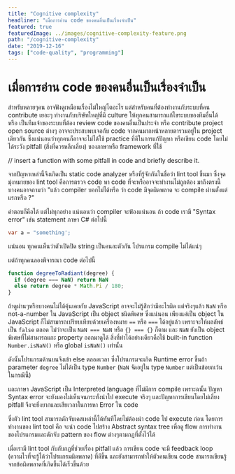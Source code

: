 ```yaml
---
title: "Cognitive complexity"  
headliner: "เมื่อการอ่าน code ของคนอื่นเป็นเรื่องจำเป็น"  
featured: true  
featuredImage: ../images/cognitive-complexity-feature.png 
path: "/cognitive-complexity"  
date: "2019-12-16"  
tags: ["code-quality", "programming"]
---
```


# เมื่อการอ่าน code ของคนอื่นเป็นเรื่องจำเป็น

สำหรับหลายๆคน อาจฟังดูเหมือนเรื่องไม่ใหญ่โตอะไร 
แต่สำหรับคนที่ต้องทำงานกับระบบที่คน contribute เยอะๆ
ทำงานกับบริษัทใหญ่ที่มี culture ให้ทุกคนสามารถแก้ไขระบบของทีมอื่นได้
หรือ เป็นทีมเจ้าของระบบที่ต้อง review code ของคนอื่นเป็นประจำ
หรือ contribute project open source ต่างๆ
อาจจะประสบพบเจอกับ code จากคนมากหน้าหลายตารวมอยู่ใน project เดียวกัน
ซึ่งแน่นอนว่าทุกคนก็อาจจะไม่ได้ใช้ practice ที่ดีในการแก้ปัญหา
หรือเขียน code โดยไม่ได้ระวัง pitfall (สิ่งที่ควรหลีกเลี่ยง) ของภาษาหรือ framework ที่ใช้

// insert a function with some pitfall in code and briefly describe it.

จากปัญหาเหล่านี้จึงเกิดเป็น static code analyzer หรือที่รู้จักกันในชื่อว่า lint tool ขึ้นมา
ซึ่งจุดมุ่งหมายของ lint tool คือการตรวจ code หา code ที่จะหรืออาจจะทำงานไม่ถูกต้อง
มาถึงตรงนี้บางคนอาจถามว่า "แล้ว compiler บอกไม่ได้หรือ ว่า code มีจุดผิดพลาด จะ compile ผ่านตั้งแต่แรกหรือ ?"

คำตอบก็คือได้ แต่ไม่ทุกอย่าง แน่นอนว่า compiler จะฟ้องแน่นอน ถ้า code เรามี "Syntax error" 
เช่น statement ภาษา C# ต่อไปนี้
```csharp
var a = "something';
```
แน่นอน ทุกคนเห็นว่าตัวเปิดปิด string เป็นคนละตัวกัน โปรแกรม compile ไม่ได้แน่ๆ

แต่ถ้าทุกคนลองพิจารณา code ต่อไปนี้

```javascript
function degreeToRadiant(degree) {
  if (degree === NaN) return NaN
  else return degree * Math.Pi / 180;
}
```

ถ้าดูผ่านๆหรือบางคนไม่ได้คุ้นเคยกับ JavaScript อาจจะไม่รู้สึกว่ามีอะไรผิด
แต่จริงๆแล้ว `NaN` หรือ not-a-number ใน JavaScript เป็น object ชนิดพิเศษ
ซึ่งแน่นอน เพียงแค่เป็น object ใน JavaScript ก็ไม่สามารถเปรียบเทียบด้วยเครื่องหมาย `==` หรือ `===` ได้อยู่แล้ว
เพราะจะให้ผลลัพธ์เป็น `false` ตลอด ไม่ว่าจะเป็น `NaN === NaN` หรือ `{} === {}` ก็ตาม
และ `NaN` ยังเป็น object พิเศษที่ไม่สามารถแกะ property ออกมาดูได้ 
สิ่งที่ทำได้อย่างเดียวคือใช้ built-in function `Number.isNaN()` หรือ global `isNaN()` เท่านั้น

ดังนั้นโปรแกรมด้านบนจึงเข้า else ตลอดเวลา ซึ่งโปรแกรมจะเกิด Runtime error ขึ้นถ้า parameter `degree`
ไม่ได้เป็น type `Number` (`NaN` จัดอยู่ใน type `Number` แต่เป็นข้อยกเว้นในกรณีนี้)

และภาษา JavaScript เป็น Interpreted language ที่ไม่มีการ compile เพราะฉนั้น
ปัญหา Syntax error จะยังมองไม่เห็นจนกระทั่งนำไป execute จริงๆ
และปัญหาการเขียนโดยไม่เลี่ยง pitfall จึงจะยิ่งยากและเสียเวลาในการหา Error ใน code

ซึ่งตัว lint tool สามารถดักจับเคสเหล่านี้ได้ทันทีโดยไม่ต้องนำ code ไป execute ก่อน
โดยการทำงานของ lint tool คือ จะนำ code ไปสร้าง Abstract syntax tree
เพื่อดู flow การทำงานของโปรแกรมและดักจับ pattern ของ flow ต่างๆตามกฏที่ตั้งไว้ได้

เมื่อเรามี lint tool กับกับกฏที่ช่วยเรื่อง pitfall แล้ว
การเขียน code จะมี feedback loop (ความไวที่จะรู้ได้ว่าโปรแกรมผิดพลาด) ที่ดีขึ้น
และยังสามารถทำให้ตัวคนเขียน code สามารถเขียนรู้จากข้อผิดพลาดที่เกิดขึ้นได้เร็วขึ้นด้วย
